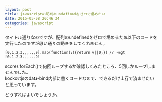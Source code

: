 ```yaml
---
layout: post
title: javascriptの配列のundefinedをゼロで埋めたい
date: 2015-05-08 20:46:34
categories: javascript
---
```

<p>タイトル通りなのですが、配列のundefinedをゼロで埋めるため以下のコードを実行したのですが思い通りの動きをしてくれません。</p>

```
[0,1,2,3,,,,,,9].map(function(v){return v||0;}) // -&gt; [0,1,2,3,,,,,,9]
```

<p>scores.forEach()で何回ループするか確認してみたところ、5回しかループしませんでした。<br>
kockoutjsのdata-bind内部に書くコードなので、できるだけ１行で済ませたいと思っています。</p>

<p>どうすればよいでしょうか。</p>
